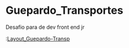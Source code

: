 # Guepardo_Transportes
Desafio para de dev front end jr


:[Layout_Guepardo-Transp](https://github.com/BrunoSilvaSaba/Guepardo_Transportes/blob/main/Layout_Guepardo-Transportes.png)
